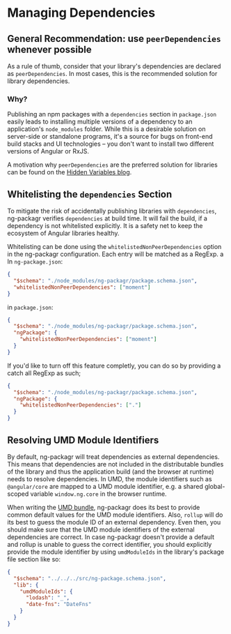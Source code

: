 # Managing Dependencies

## General Recommendation: use `peerDependencies` whenever possible

As a rule of thumb, consider that your library's dependencies are declared as `peerDependencies`.
In most cases, this is the recommended solution for library dependencies.

### Why?

Publishing an npm packages with a `dependencies` section in `package.json` easily leads to installing multiple versions of a dependency to an application's `node_modules` folder.
While this is a desirable solution on server-side or standalone programs, it's a source for bugs on front-end build stacks and UI technologies – you don't want to install two different versions of Angular or RxJS.

A motivation why `peerDependencies` are the preferred solution for libraries can be found on the [Hidden Variables blog](https://blog.domenic.me/peer-dependencies).

## Whitelisting the `dependencies` Section

To mitigate the risk of accidentally publishing libraries with `dependencies`, ng-packagr verifies `dependencies` at build time.
It will fail the build, if a dependency is not whitelisted explicitly.
It is a safety net to keep the ecosystem of Angular libraries healthy.

Whitelisting can be done using the `whitelistedNonPeerDependencies` option in the ng-packagr configuration. Each entry will be matched as a RegExp.
a
In `ng-package.json`:

```json
{
  "$schema": "./node_modules/ng-packagr/package.schema.json",
  "whitelistedNonPeerDependencies": ["moment"]
}
```

in `package.json`:

```json
{
  "$schema": "./node_modules/ng-packagr/package.schema.json",
  "ngPackage": {
    "whitelistedNonPeerDependencies": ["moment"]
  }
}
```

If you'd like to turn off this feature completly, you can do so by providing a catch all RegExp as such;

```json
{
  "$schema": "./node_modules/ng-packagr/package.schema.json",
  "ngPackage": {
    "whitelistedNonPeerDependencies": ["."]
  }
}
```

## Resolving UMD Module Identifiers

By default, ng-packagr will treat dependencies as external dependencies.
This means that dependencies are not included in the distributable bundles of the library and thus the application build (and the browser at runtime) needs to resolve dependencies.
In UMD, the module identifiers such as `@angular/core` are mapped to a UMD module identifier, e.g. a shared global-scoped variable `window.ng.core` in the browser runtime.

When writing the [UMD bundle](https://github.com/umdjs/umd), ng-packagr does its best to provide common default values for the UMD module identifiers.
Also, `rollup` will do its best to guess the module ID of an external dependency.
Even then, you should make sure that the UMD module identifiers of the external dependencies are correct.
In case ng-packagr doesn't provide a default and rollup is unable to guess the correct identifier, you should explicitly provide the module identifier by using `umdModuleIds` in the library's package file section like so:

```json
{
  "$schema": "../../../src/ng-package.schema.json",
  "lib": {
    "umdModuleIds": {
      "lodash": "_",
      "date-fns": "DateFns"
    }
  }
}
```
